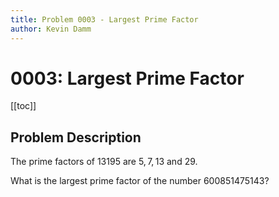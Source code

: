 ```yaml
---
title: Problem 0003 - Largest Prime Factor
author: Kevin Damm
---
```


# 0003: Largest Prime Factor

[[toc]]

## Problem Description

The prime factors of $13195$ are $5, 7, 13$ and $29$.

What is the largest prime factor of the number $600851475143$?
